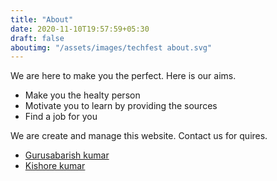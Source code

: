 ```yaml
---
title: "About"
date: 2020-11-10T19:57:59+05:30
draft: false
aboutimg: "/assets/images/techfest about.svg"
---
```


We are here to make you the perfect. Here is our aims.

- Make you the healty person
- Motivate you to learn by providing the sources
- Find a job for you


We are create and manage this website. Contact us for quires.

- [Gurusabarish kumar](mailto:gurusarishkumar.it19@bitsathy.ac.in)
- [Kishore kumar](mailto:kishorekumar.it19@bitsathy.ac.in)